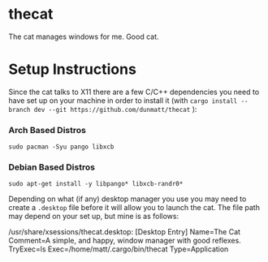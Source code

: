 # thecat
The cat manages windows for me.  Good cat.

# Setup Instructions
Since the cat talks to X11 there are a few C/C++ dependencies you need to have set up on your
machine in order to install it (with
`cargo install --branch dev --git https://github.com/dunmatt/thecat` ):

### Arch Based Distros
    sudo pacman -Syu pango libxcb

### Debian Based Distros
    sudo apt-get install -y libpango* libxcb-randr0*

Depending on what (if any) desktop manager you use you may need to create a `.desktop` file before it will allow you to launch the cat.  The file path may depend on your set up, but mine is as follows:

/usr/share/xsessions/thecat.desktop:
    \[Desktop Entry]
    Name=The Cat
    Comment=A simple, and happy, window manager with good reflexes.
    TryExec=ls
    Exec=/home/matt/.cargo/bin/thecat
    Type=Application
